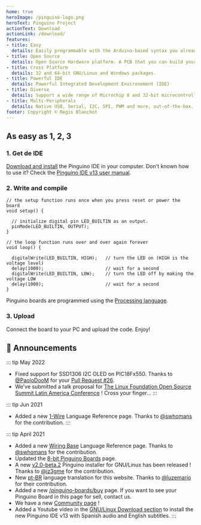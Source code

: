 ```yaml
---
home: true
heroImage: /pinguino-logo.png
heroText: Pinguino Project
actionText: Download
actionLink: /download/
features:
- title: Easy
  details: Easily programmable with the Arduino-based syntax you already know.
- title: Open Source
  details: Open Source Hardware platform. A PCB that you can build yourself.
- title: Cross Platform
  details: 32 and 64-bit GNU/Linux and Windows packages.
- title: Powerful IDE
  details: Powerful Integrated Development Environement (IDE)
- title: Diverse
  details: Support a wide range of Microchip 8 and 32-bit microcontrollers.
- title: Multi-Peripherals
  details: Native USB, Serial, I2C, SPI, PWM and more, out-of-the-box.
footer: Copyright © Regis Blanchot
---
```


## As easy as 1, 2, 3

### 1. Get de IDE

[Download and install](/getting-started/download) the Pinguino IDE in your computer. Don't known 
how to use it? Check the [Pinguino IDE v13 user manual](/pinguino-ide-v13).

### 2. Write and compile

```processing
// the setup function runs once when you press reset or power the board
void setup() {

  // initialize digital pin LED_BUILTIN as an output.
  pinMode(LED_BUILTIN, OUTPUT);
}

// the loop function runs over and over again forever
void loop() {

  digitalWrite(LED_BUILTIN, HIGH);   // turn the LED on (HIGH is the voltage level)
  delay(1000);                       // wait for a second
  digitalWrite(LED_BUILTIN, LOW);    // turn the LED off by making the voltage LOW
  delay(1000);                       // wait for a second
}
```

Pinguino boards are programmed using the [Processing language](/language-reference).

### 3. Upload

Connect the board to your PC and upload the code. Enjoy!

## :loudspeaker: Announcements

::: tip May 2022
* Fixed support for SSD1306 I2C OLED on PIC18Fx550. Thanks to [@PaoloDooM](https://github.com/PaoloDooM) for your [Pull Request #26](https://github.com/PinguinoIDE/pinguino-libraries/pull/26).
* We've submitted a talk proposal for [The Linux Foundation Open Source Summit Latin America Conference](https://events.linuxfoundation.org/open-source-summit-latin-america/) ! Cross your finger...
:::

::: tip Jun 2021
* Added a new [1-Wire](/language-reference/1wire) Language Reference page. Thanks to [@swhomans](https://github.com/swhomans) for the contribution.
:::

::: tip April 2021
* Added a new [Wiring Base](/language-reference/wiring-base) Language Reference page. Thanks to [@swhomans](https://github.com/swhomans) for the contribution.
* Updated the [8-bit Pinguino Boards](/pinguino-boards/supported-boards-8) page.
* A new [v2.0-beta.2](/download/) Pinguino installer for GNU/Linux has been released ! Thanks to [@iz3gme](https://github.com/iz3gme) for the contribution.
* New [pt-BR](/pt/) language translation for this website. Thanks to [@luzemario](https://github.com/luzemario) for their contribution.
* Added a new [/pinguino-boards/buy](/pinguino-boards/buy) page. If you want to see your Pinguino Board in this page for sell, contact us.
* We have a new [Community page](https://github.com/PinguinoIDE/pinguinoide.github.io/discussions) !
* Added a Youtube video in the [GNU/Linux Download section](/getting-started/download) to install the new Pinguino IDE v13 with Spanish audio and English subtitles.
:::
